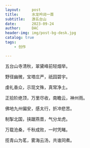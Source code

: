 ```yaml
---
layout:     post
title:      水龙吟词一首
subtitle:   游五台山
date:       2023-09-24
author:     DAC
header-img: img/post-bg-desk.jpg
catalog: true
tags:
    - 创作

---
```


五台山寺清秋，翠黛峰前轻烟举。

野径幽微，宝塔庄严，祇园碧宇。

虔礼香众，示现文殊，真常净土。

正拾阶绝顶，万里尽收，南瞻云，神州雨。



佛地九州偏安，感太行，折冲悲苦。

制掣北国，挟踞燕晋，气分龙虎。

万载沧桑，千秋成败，一时凭睹。

揽青山为茗，雾海云汤，共谁同煮。
